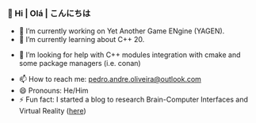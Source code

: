 ### 👋  Hi | Olá | こんにちは

- 🔭 I’m currently working on Yet Another Game ENgine (YAGEN).
- 🌱 I’m currently learning about C++ 20.
<!-- - 👯 I’m looking to collaborate on ... -->
- 🤔 I’m looking for help with C++ modules integration with cmake and some package managers (i.e. conan)
<!-- - 💬 Ask me about ... -->
- 📫 How to reach me: pedro.andre.oliveira@outlook.com
- 😄 Pronouns: He/Him
- ⚡ Fun fact: I started a blog to research Brain-Computer Interfaces and Virtual Reality ([here](https://nervegearresearch.wordpress.com/))
